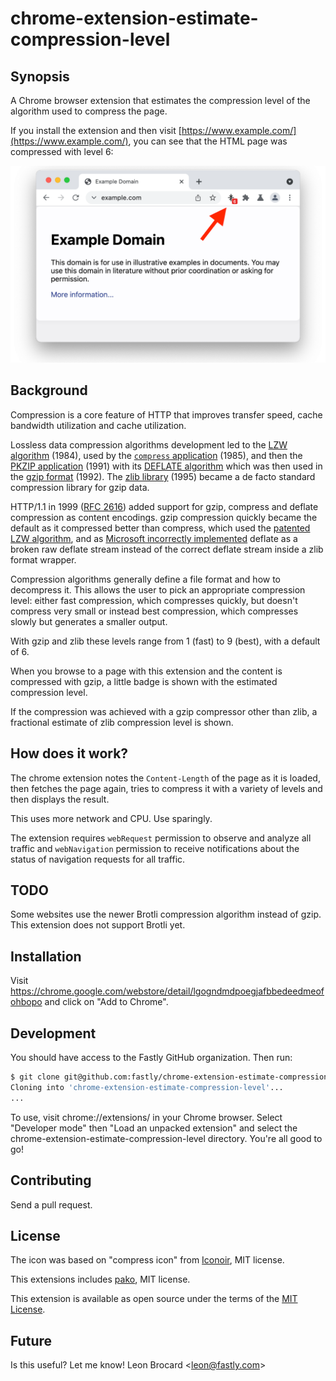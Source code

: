 # chrome-extension-estimate-compression-level

## Synopsis

A Chrome browser extension that estimates the compression level of the
algorithm used to compress the page.

If you install the extension and then visit [https://www.example.com/](https://www.example.com/), you can see that the HTML page was compressed with level 6:

![Screenshot](images/screenshot.png)

## Background

Compression is a core feature of HTTP that improves transfer speed,
cache bandwidth utilization and cache utilization.

Lossless data compression algorithms development led to the [LZW
algorithm](https://en.wikipedia.org/wiki/Lempel%E2%80%93Ziv%E2%80%93Welch)
(1984), used by the [`compress`
application](https://en.wikipedia.org/wiki/Compress) (1985), and then
the [PKZIP application](https://en.wikipedia.org/wiki/PKZIP) (1991)
with its [DEFLATE algorithm](https://en.wikipedia.org/wiki/Deflate)
which was then used in the [gzip
format](https://en.wikipedia.org/wiki/Gzip) (1992). The [zlib
library](https://en.wikipedia.org/wiki/Zlib) (1995) became a de facto
standard compression library for gzip data.

HTTP/1.1 in 1999 ([RFC 2616](https://datatracker.ietf.org/doc/html/rfc2616/#section-3.5)) added support for gzip, compress and
deflate compression as content encodings. gzip compression quickly
became the default as it compressed better than compress, which used
the [patented LZW algorithm](https://en.wikipedia.org/wiki/Lempel%E2%80%93Ziv%E2%80%93Welch#Patents), and as [Microsoft incorrectly implemented](https://stackoverflow.com/questions/9170338/why-are-major-web-sites-using-gzip/9186091#9186091)
deflate as a broken raw deflate stream instead of the correct deflate
stream inside a zlib format wrapper.

Compression algorithms generally define a file format and how to
decompress it. This allows the user to pick an appropriate compression
level: either fast compression, which compresses quickly, but doesn't
compress very small or instead best compression, which compresses
slowly but generates a smaller output.

With gzip and zlib these levels range from 1 (fast) to 9 (best), with a
default of 6.

When you browse to a page with this extension and the content is
compressed with gzip, a little badge is shown with the estimated
compression level.

If the compression was achieved with a gzip compressor other
than zlib, a fractional estimate of zlib compression level is shown.

## How does it work?

The chrome extension notes the `Content-Length` of the page as it is
loaded, then fetches the page again, tries to compress it with a
variety of levels and then displays the result.

This uses more network and CPU. Use sparingly.

The extension requires `webRequest` permission to observe and analyze
all traffic and `webNavigation` permission to receive notifications
about the status of navigation requests for all traffic.

## TODO

Some websites use the newer Brotli compression algorithm instead of gzip.
This extension does not support Brotli yet.

## Installation

Visit
https://chrome.google.com/webstore/detail/lgogndmdpoegjafbbedeedmeofohbopo
and click on "Add to Chrome".

## Development

You should have access to the Fastly GitHub organization. Then run:

```bash
$ git clone git@github.com:fastly/chrome-extension-estimate-compression-level.git
Cloning into 'chrome-extension-estimate-compression-level'...
...
```

To use, visit chrome://extensions/ in your Chrome browser. Select
"Developer mode" then "Load an unpacked extension" and select the
chrome-extension-estimate-compression-level directory. You're all good
to go!

## Contributing

Send a pull request.

## License

The icon was based on "compress icon" from
[Iconoir](https://iconoir.com/), MIT license.

This extensions includes [pako](https://nodeca.github.io/pako/), MIT
license.

This extension is available as open source under the terms of the [MIT
License](http://opensource.org/licenses/MIT).

## Future

Is this useful? Let me know! Leon Brocard <<leon@fastly.com>>
